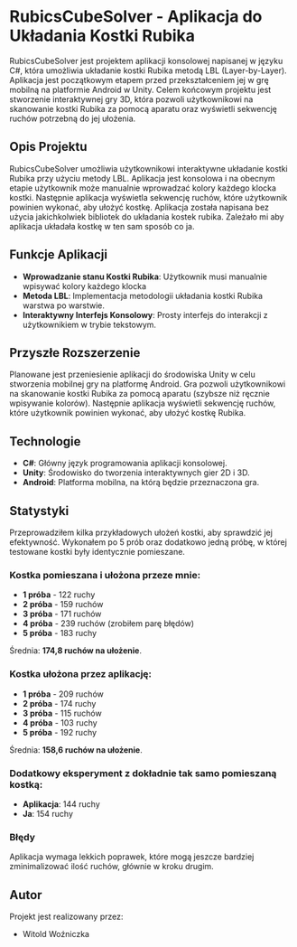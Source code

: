 # RubicsCubeSolver - Aplikacja do Układania Kostki Rubika

RubicsCubeSolver jest projektem aplikacji konsolowej napisanej w języku C#, która umożliwia układanie kostki Rubika metodą LBL (Layer-by-Layer). Aplikacja jest początkowym etapem przed przekształceniem jej w grę mobilną na platformie Android w Unity. Celem końcowym projektu jest stworzenie interaktywnej gry 3D, która pozwoli użytkownikowi na skanowanie kostki Rubika za pomocą aparatu oraz wyświetli sekwencję ruchów potrzebną do jej ułożenia.

## Opis Projektu

RubicsCubeSolver umożliwia użytkownikowi interaktywne układanie kostki Rubika przy użyciu metody LBL. Aplikacja jest konsolowa i na obecnym etapie użytkownik może manualnie wprowadzać kolory każdego klocka kostki. Następnie aplikacja wyświetla sekwencję ruchów, które użytkownik powinien wykonać, aby ułożyć kostkę.
Aplikacja została napisana bez użycia jakichkolwiek bibliotek do układania kostek rubika. Zależało mi aby aplikacja układała kostkę w ten sam sposób co ja.

## Funkcje Aplikacji

- **Wprowadzanie stanu Kostki Rubika**: Użytkownik musi manualnie wpisywać kolory każdego klocka
- **Metoda LBL**: Implementacja metodologii układania kostki Rubika warstwa po warstwie.
- **Interaktywny Interfejs Konsolowy**: Prosty interfejs do interakcji z użytkownikiem w trybie tekstowym.

## Przyszłe Rozszerzenie

Planowane jest przeniesienie aplikacji do środowiska Unity w celu stworzenia mobilnej gry na platformę Android. Gra pozwoli użytkownikowi na skanowanie kostki Rubika za pomocą aparatu (szybsze niż ręcznie wpisywanie kolorów). Następnie aplikacja wyświetli sekwencję ruchów, które użytkownik powinien wykonać, aby ułożyć kostkę Rubika.

## Technologie

- **C#**: Główny język programowania aplikacji konsolowej.
- **Unity**: Środowisko do tworzenia interaktywnych gier 2D i 3D.
- **Android**: Platforma mobilna, na którą będzie przeznaczona gra.

## Statystyki

Przeprowadziłem kilka przykładowych ułożeń kostki, aby sprawdzić jej efektywność. Wykonałem po 5 prób oraz dodatkowo jedną próbę, w której testowane kostki były identycznie pomieszane.

### Kostka pomieszana i ułożona przeze mnie:

- **1 próba** - 122 ruchy
- **2 próba** - 159 ruchów
- **3 próba** - 171 ruchów
- **4 próba** - 239 ruchów (zrobiłem parę błędów)
- **5 próba** - 183 ruchy

Średnia: **174,8 ruchów na ułożenie**.

### Kostka ułożona przez aplikację:

- **1 próba** - 209 ruchów
- **2 próba** - 174 ruchy
- **3 próba** - 115 ruchów
- **4 próba** - 103 ruchy
- **5 próba** - 192 ruchy

Średnia: **158,6 ruchów na ułożenie**.

### Dodatkowy eksperyment z dokładnie tak samo pomieszaną kostką:

- **Aplikacja**: 144 ruchy
- **Ja**: 154 ruchy

### Błędy

Aplikacja wymaga lekkich poprawek, które mogą jeszcze bardziej zminimalizować ilość ruchów, głównie w kroku drugim.

## Autor
Projekt jest realizowany przez:
- Witold Woźniczka
